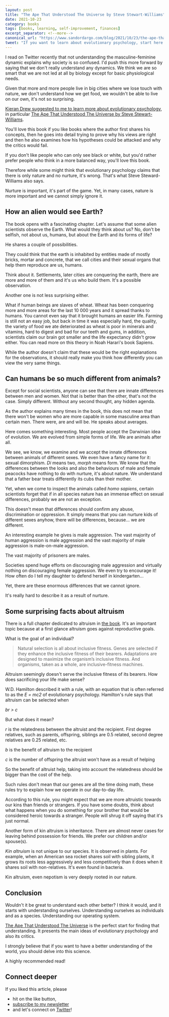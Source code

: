 ```yaml
---
layout: post
title: "The Ape That Understood The Universe by Steve Stewart-Williams"
date: 2021-10-23
category: books
tags: [books, learning, self-improvement, finances]
excerpt_separator: <!--more-->
canonical_url: "https://www.sandordargo.com/blog/2021/10/23/the-ape-that-understood-the-universe"
tweet: "If you want to learn about evolutionary psychology, start here!"
---
```

I read on Twitter recently that not understanding the masculine-feminine dynamic explains why society is so confused. I'd push this more forward by saying that we don't really understand any dynamics. We think we are so smart that we are not led at all by biology except for basic physiological needs.
<!--more-->

Given that more and more people live in big cities where we lose touch with nature, we don't understand how we get food, we wouldn't be able to live on our own, it's not so surprising.

[Kieran Drew suggested to me to learn more about evolutionary psychology](https://twitter.com/ItsKieranDrew/status/1431614529646088199), in particular [The Ape That Understood The Universe by Steve Stewart-Williams](https://www.amazon.com/gp/product/B07KMV85GS/ref=as_li_qf_asin_il_tl?ie=UTF8&tag=sandordargo-20&creative=9325&linkCode=as2&creativeASIN=B07KMV85GS&linkId=31c595c71a19a2f9a11c7721d2a75094).

You'll love this book if you like books where the author first shares his concepts, then he goes into detail trying to prove why his views are right and then he also examines how his hypotheses could be attacked and why the critics would fail. 

If you don't like people who can only see black or white, but you'd rather prefer people who think in a more balanced way, you'll love this book.

Therefore while some might think that evolutionary psychology claims that there is only nature and no nurture, it's wrong. That's what Steve Steward-Williams also says.

Nurture is important, it's part of the game. Yet, in many cases, nature is more important and we cannot simply ignore it.

## How an alien would see Earth?

The book opens with a fascinating chapter. Let's assume that some alien scientists observe the Earth. What would they think about us? No, don't be selfish, not about us, humans, but about the Earth and its forms of life?

He shares a couple of possibilities.

They could think that the earth is inhabited by entities made of mostly bricks, mortar and concrete, that we call cities and their sexual organs that help them reproduce are us, humans.

Think about it. Settlements, later cities are conquering the earth, there are more and more of them and it's us who build them. It's a possible observation.

Another one is not less surprising either.

What if human beings are slaves of wheat. Wheat has been conquering more and more areas for the last 10 000 years and it spread thanks to humans. You cannot even say that it brought humans an easier life. Farming is still not an easy job, but back in time it was especially hard, the quality, the variety of food we ate deteriorated as wheat is poor in minerals and vitamins, hard to digest and bad for our teeth and gums, in addition, scientists claim our brain got smaller and the life expectancy didn't grow either. You can read more on this theory in Noah Harari's book Sapiens.

While the author doesn't claim that these would be the right explanations for the observations, it should really make you think how differently you can view the very same things.

## Can humans be so much different from animals?

Except for social scientists, anyone can see that there are innate differences between men and women. Not that is better than the other, that's not the case. Simply different. Without any second thought, any hidden agenda.

As the author explains many times in the book, this does not mean that there won't be women who are more capable in some masculine area than certain men. There were, are and will be. He speaks about averages.

Here comes something interesting. Most people accept the Darwinian idea of evolution. We are evolved from simple forms of life. We are animals after all.

We see, we know, we examine and we accept the innate differences between animals of different sexes. We even have a fancy name for it: sexual dimorphism. *Di* means two, *morph* means form. We know that the differences between the looks and also the behaviours of male and female peacocks have nothing to do with nurture, it's about nature. We understand that a father bear treats differently its cubs than their mother.

Yet, when we come to inspect the animals called *homo sapiens*, certain scientists forget that if in all species nature has an immense effect on sexual differences, probably we are not an exception.

This doesn't mean that differences should confirm any abuse, discrimination or oppression. It simply means that you can nurture kids of different sexes anyhow, there will be differences, because... we are different.

An interesting example he gives is male aggression. The vast majority of human aggression is male aggression and the vast majority of male aggression is male-on-male aggression.

The vast majority of prisoners are males.

Societies spend huge efforts on discouraging male aggression and virtually nothing on discouraging female aggression. We even try to encourage it! How often do I tell my daughter to defend herself in kindergarten...

Yet, there are these enormous differences that we cannot ignore.

It's really hard to describe it as a result of nurture.

## Some surprising facts about altruism

There is a full chapter dedicated to altruism in [the book](https://www.amazon.com/gp/product/B07KMV85GS/ref=as_li_qf_asin_il_tl?ie=UTF8&tag=sandordargo-20&creative=9325&linkCode=as2&creativeASIN=B07KMV85GS&linkId=31c595c71a19a2f9a11c7721d2a75094). It's an important topic because at a first glance altruism goes against reproductive goals.

What is the goal of an individual?

> Natural selection is all about inclusive fitness. Genes are
selected if they enhance the inclusive fitness of their bearers. 
> Adaptations are designed to maximize the organism’s inclusive fitness. And organisms, taken as a whole, are inclusive-fitness machines.

Altruism seemingly doesn't serve the inclusive fitness of its bearers. How does sacrificing your life make sense?

W.D. Hamilton described it with a rule, with an equation that is often referred to as the *E = mc2* of evolutionary psychology. Hamilton's rule says that altruism can be selected when

*br > c*

But what does it mean?

*r* is the relatedness between the altruist and the recipient. First degree relatives, such as parents, offspring, siblings are 0.5 related, second degree relatives are 0.25 related, etc.

*b* is the benefit of altruism to the recipient

*c* is the number of offspring the altruist won't have as a result of helping

So the benefit of altruist help, taking into account the relatedness should be bigger than the cost of the help.

Such rules don't mean that our genes are all the time doing math, these rules try to explain how we operate in our day-to-day life.

According to this rule, you might expect that we are more altruistic towards our kins than friends or strangers. If you have some doubts, think about what happens when you do something for your brother that would be considered heroic towards a stranger. People will shrug it off saying that it's just normal.

Another form of kin altruism is inheritance. There are almost never cases for leaving behind possession for friends. We prefer our children and/or spouse(s).

*Kin altruism* is not unique to our species. It is observed in plants. For example, when an American sea rocket shares soil with sibling plants, it grows its roots less aggressively and less competitively than it does when it shares soil with non-relatives. It's even found in bacteria.

Kin altruism, even nepotism is very deeply rooted in our nature.

## Conclusion

Wouldn't it be great to understand each other better? I think it would, and it starts with understanding ourselves. Understanding ourselves as individuals and as a species. Understanding our operating system.

[The Ape That Understood The Universe](https://www.amazon.com/gp/product/B07KMV85GS/ref=as_li_qf_asin_il_tl?ie=UTF8&tag=sandordargo-20&creative=9325&linkCode=as2&creativeASIN=B07KMV85GS&linkId=31c595c71a19a2f9a11c7721d2a75094) is the perfect start for finding that understanding. It presents the main ideas of evolutionary psychology and also its critics.

I strongly believe that if you want to have a better understanding of the world, you should delve into this science.

A highly recommended read!

## Connect deeper

If you liked this article, please 
- hit on the like button,  
- [subscribe to my newsletter](http://eepurl.com/gvcv1j) 
- and let's connect on [Twitter](https://twitter.com/SandorDargo)!
